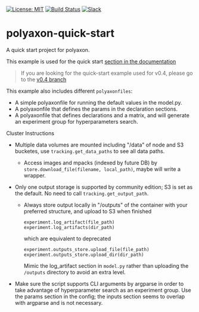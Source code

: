 [![License: MIT](https://img.shields.io/badge/License-MIT-green.svg)](LICENSE)
[![Build Status](https://travis-ci.org/polyaxon/polyaxon-quick-start.svg?branch=master)](https://travis-ci.org/polyaxon/polyaxon-quick-start)
[![Slack](https://img.shields.io/badge/chat-on%20slack-aadada.svg?logo=slack&longCache=true)](https://join.slack.com/t/polyaxon/shared_invite/enQtMzQ0ODc2MDg1ODc0LWY2ZTdkMTNmZjBlZmRmNjQxYmYwMTBiMDZiMWJhODI2ZTk0MDU4Mjg5YzA5M2NhYzc5ZjhiMjczMDllYmQ2MDg)

# polyaxon-quick-start

A quick start project for polyaxon.

This example is used for the quick start [section in the documentation](https://docs.polyaxon.com/concepts/quick_start/)

> If you are looking for the quick-start example used for v0.4, please go to the [v0.4 branch](https://github.com/polyaxon/polyaxon-quick-start/tree/v0.4) 

This example also includes different `polyaxonfiles`:

   * A simple polyaxonfile for running the default values in the model.py.
   * A polyaxonfile that defines the params in the declaration sections.
   * A polyaxonfile that defines declarations and a matrix, and will generate an experiment group for hyperparameters search.


Cluster Instructions

* Multiple data volumes are mounted including "/data" of node and S3 bucketes,
  use `tracking.get_data_paths` to see all data paths.

  * Access images and mpacks (indexed by future DB) by
    `store.download_file(filename, local_path)`,  maybe will write a wrapper.

* Only one output storage is supported by community edition; S3 is set
  as the default. No need to call `tracking.get_output_path`.

  * Always store output locally in "/outputs" of the container
    with your preferred structure, and upload to S3 when finished
      ```
      experiment.log_artifact(file_path)
      experiment.log_artifacts(dir_path)
      ```
    which are equivalent to deprecated
      ```
      experiment.outputs_store.upload_file(file_path)
      experiment.outputs_store.upload_dir(dir_path)
      ```
    Mimic the log_artifact section in `model.py` rather than uploading the
    `/outputs` directory to avoid an extra level.

* Make sure the script supports CLI arguments by argparse in order to take
  advantage of hyperparameter search as an experiment group.
  Use the params section in the config; the inputs section seems to overlap
  with argparse and is not necessary.